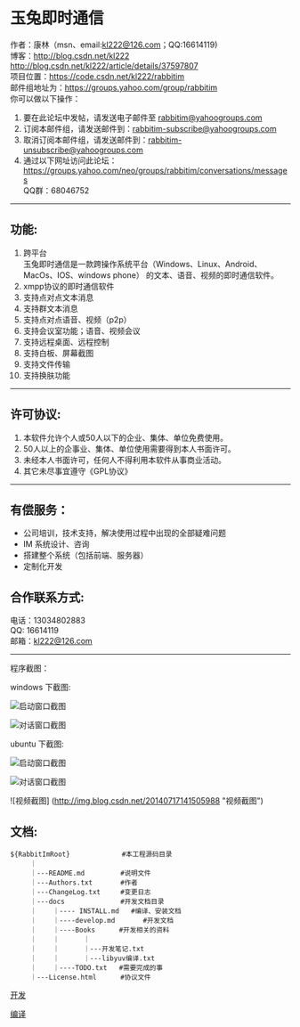 玉兔即时通信
==========

作者：康林（msn、email:kl222@126.com；QQ:16614119)  
博客：http://blog.csdn.net/kl222  
     http://blog.csdn.net/kl222/article/details/37597807  
项目位置：https://code.csdn.net/kl222/rabbitim  
邮件组地址为：https://groups.yahoo.com/group/rabbitim  
你可以做以下操作：  
  1. 要在此论坛中发帖，请发送电子邮件至 rabbitim@yahoogroups.com  
  2. 订阅本邮件组，请发送邮件到：rabbitim-subscribe@yahoogroups.com  
  3. 取消订阅本邮件组，请发送邮件到：rabbitim-unsubscribe@yahoogroups.com  
  4. 通过以下网址访问此论坛：https://groups.yahoo.com/neo/groups/rabbitim/conversations/messages  
QQ群：68046752

- - - - - - - - - - - - - - - - - - - - - - - - - - - - - - - - - - - - - - - - - -

功能:
-----

1. 跨平台  
    玉兔即时通信是一款跨操作系统平台（Windows、Linux、Android、MacOs、IOS、windows phone）
的文本、语音、视频的即时通信软件。
2. xmpp协议的即时通信软件
3. 支持点对点文本消息
4. 支持群文本消息
5. 支持点对点语音、视频（p2p）
6. 支持会议室功能；语音、视频会议
7. 支持远程桌面、远程控制
8. 支持白板、屏幕截图
9. 支持文件传输
10. 支持换肤功能

- - - - - - - - - - - - - - - - - - - - - - - - - - - - - - - - - - - - - - - - - -

许可协议:
-------
1. 本软件允许个人或50人以下的企业、集体、单位免费使用。
2. 50人以上的企事业、集体、单位使用需要得到本人书面许可。
3. 未经本人书面许可，任何人不得利用本软件从事商业活动。
4. 其它未尽事宜遵守《GPL协议》

- - - - - - - - - - - - - - - - - - - - - - - - - - - - - - - - - - - - - - - - - -

有偿服务：
--------
* 公司培训，技术支持，解决使用过程中出现的全部疑难问题
* IM 系统设计、咨询
* 搭建整个系统（包括前端、服务器）
* 定制化开发

合作联系方式:
-----------
电话：13034802883  
QQ: 16614119  
邮箱：kl222@126.com

- - - - - - - - - - - - - - - - - - - - - - - - - - - - - - - - - - - - - - - - - -

程序截图：

windows 下截图:

![启动窗口截图](http://img.blog.csdn.net/20140709202305447 "启动窗口截图")

![对话窗口截图](http://img.blog.csdn.net/20140709202315775 "对话窗口截图")

ubuntu 下截图:

![启动窗口截图](http://img.blog.csdn.net/20140717135605751 "启动窗口截图")

![对话窗口截图](http://img.blog.csdn.net/20140717135641412 "对话窗口截图")

![视频截图] (http://img.blog.csdn.net/20140717141505988 "视频截图")

文档:
----

    ${RabbitImRoot}             #本工程源码目录
         ｜
         ｜---README.md         #说明文件
         ｜---Authors.txt       #作者
         ｜---ChangeLog.txt     #变更日志
         ｜---docs              #开发文档目录
         ｜    ｜---- INSTALL.md   #编译、安装文档
         ｜    ｜----develop.md       #开发文档
         ｜    ｜----Books      #开发相关的资料
         ｜    ｜      ｜
         ｜    ｜      ｜---开发笔记.txt
         ｜    ｜      ｜---libyuv编译.txt
         ｜    ｜----TODO.txt   #需要完成的事
         ｜---License.html      #协议文件

[开发](/docs/develop.md)

[编译](/docs/INSTALL.md)

